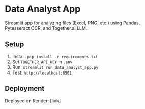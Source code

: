 # Data Analyst App
Streamlit app for analyzing files (Excel, PNG, etc.) using Pandas, Pytesseract OCR, and Together.ai LLM.
## Setup
1. Install: `pip install -r requirements.txt`
2. Set `TOGETHER_API_KEY` in `.env`
3. Run: `streamlit run data_analyst_app.py`
4. Test: `http://localhost:8501`
## Deployment
Deployed on Render: [link]
